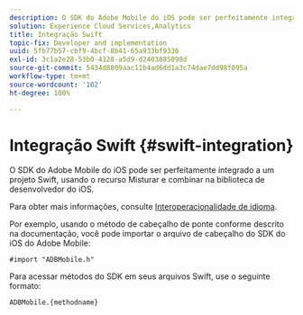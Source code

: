```yaml
---
description: O SDK do Adobe Mobile do iOS pode ser perfeitamente integrado a um projeto Swift, usando o recurso Misturar e combinar na biblioteca de desenvolvedor do iOS.
solution: Experience Cloud Services,Analytics
title: Integração Swift
topic-fix: Developer and implementation
uuid: 5fb77b57-cbf9-4bcf-8b41-65a933bf9336
exl-id: 3c1a2e28-53b0-4128-a5d9-d2403885098d
source-git-commit: 5434d8809aac11b4ad6dd1a3c74dae7dd98f095a
workflow-type: tm+mt
source-wordcount: '102'
ht-degree: 100%

---
```


# Integração Swift {#swift-integration}

O SDK do Adobe Mobile do iOS pode ser perfeitamente integrado a um projeto Swift, usando o recurso Misturar e combinar na biblioteca de desenvolvedor do iOS.

Para obter mais informações, consulte [Interoperacionalidade de idioma](https://developer.apple.com/documentation/swift#2984801.html).

Por exemplo, usando o método de cabeçalho de ponte conforme descrito na documentação, você pode importar o arquivo de cabeçalho do SDK do iOS do Adobe Mobile:

```
#import "ADBMobile.h"
```

Para acessar métodos do SDK em seus arquivos Swift, use o seguinte formato:

```
ADBMobile.{methodname}
```
